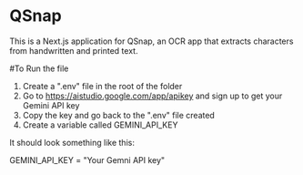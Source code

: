 # QSnap

This is a Next.js application for QSnap, an OCR app that extracts characters from handwritten and printed text.

#To Run the file

1. Create a ".env" file in the root of the folder
2. Go to https://aistudio.google.com/app/apikey and sign up to get your Gemini API key
3. Copy the key and go back to the ".env" file created
4. Create a variable called GEMINI_API_KEY

It should look something like this: 

GEMINI_API_KEY = "Your Gemni API key"
